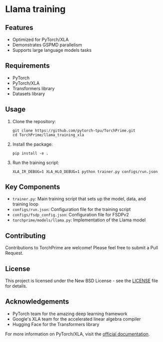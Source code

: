 # Llama training



## Features

- Optimized for PyTorch/XLA
- Demonstrates GSPMD parallelism
- Supports large language models tasks

## Requirements

- PyTorch
- PyTorch/XLA
- Transformers library
- Datasets library

## Usage

1. Clone the repository:
   ```
   git clone https://github.com/pytorch-tpu/TorchPrime.git
   cd TorchPrime/llama_training_xla
   ```

2. Install the package:
   ```
   pip install -e .
   ```

3. Run the training script:
   ```
   XLA_IR_DEBUG=1 XLA_HLO_DEBUG=1 python trainer.py configs/run.json
   ```

## Key Components

- `trainer.py`: Main training script that sets up the model, data, and training loop
- `configs/run.json`: Configuration file for the training script
- `configs/fsdp_config.json`: Configuration file for FSDPv2
- `torchprime/models/llama.py`: Implementation of the Llama model

## Contributing

Contributions to TorchPrime are welcome! Please feel free to submit a Pull Request.

## License

This project is licensed under the New BSD License - see the [LICENSE](LICENSE) file for details.

## Acknowledgements

- PyTorch team for the amazing deep learning framework
- Google's XLA team for the accelerated linear algebra compiler
- Hugging Face for the Transformers library

For more information on PyTorch/XLA, visit the [official documentation](https://github.com/pytorch/xla).
